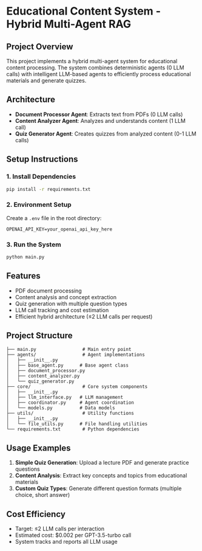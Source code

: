 # Educational Content System - Hybrid Multi-Agent RAG

## Project Overview
This project implements a hybrid multi-agent system for educational content processing. The system combines deterministic agents (0 LLM calls) with intelligent LLM-based agents to efficiently process educational materials and generate quizzes.

## Architecture
- **Document Processor Agent**: Extracts text from PDFs (0 LLM calls)
- **Content Analyzer Agent**: Analyzes and understands content (1 LLM call)
- **Quiz Generator Agent**: Creates quizzes from analyzed content (0-1 LLM calls)

## Setup Instructions

### 1. Install Dependencies
```bash
pip install -r requirements.txt
```

### 2. Environment Setup
Create a `.env` file in the root directory:
```
OPENAI_API_KEY=your_openai_api_key_here
```

### 3. Run the System
```bash
python main.py
```

## Features
- PDF document processing
- Content analysis and concept extraction
- Quiz generation with multiple question types
- LLM call tracking and cost estimation
- Efficient hybrid architecture (≤2 LLM calls per request)

## Project Structure
```
├── main.py                 # Main entry point
├── agents/                 # Agent implementations
│   ├── __init__.py
│   ├── base_agent.py      # Base agent class
│   ├── document_processor.py
│   ├── content_analyzer.py
│   └── quiz_generator.py
├── core/                   # Core system components
│   ├── __init__.py
│   ├── llm_interface.py   # LLM management
│   ├── coordinator.py     # Agent coordination
│   └── models.py          # Data models
├── utils/                  # Utility functions
│   ├── __init__.py
│   └── file_utils.py      # File handling utilities
└── requirements.txt        # Python dependencies
```

## Usage Examples
1. **Simple Quiz Generation**: Upload a lecture PDF and generate practice questions
2. **Content Analysis**: Extract key concepts and topics from educational materials
3. **Custom Quiz Types**: Generate different question formats (multiple choice, short answer)

## Cost Efficiency
- Target: ≤2 LLM calls per interaction
- Estimated cost: $0.002 per GPT-3.5-turbo call
- System tracks and reports all LLM usage
